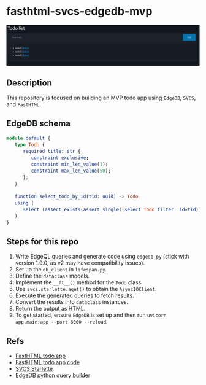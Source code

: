 # fasthtml-svcs-edgedb-mvp
![todo-list](https://raw.githubusercontent.com/jrycw/fasthtml-svcs-edgedb-mvp/refs/heads/master/todo-list.png)

## Description
This repository is focused on building an MVP todo app using `EdgeDB`, `SVCS`, and `FastHTML`.

## EdgeDB schema
```elm
module default {
   type Todo {
      required title: str {
         constraint exclusive;
         constraint min_len_value(1);
         constraint max_len_value(50);
      };
   }

   function select_todo_by_id(tid: uuid) -> Todo
   using (
      select (assert_exists(assert_single((select Todo filter .id=tid))))
   )
}
```

## Steps for this repo
1. Write EdgeQL queries and generate code using `edgedb-py` (stick with version 1.9.0, as v2 may have compatibility issues).
2. Set up the `db_client` in `lifespan.py`.
3. Define the `dataclass` models.
4. Implement the `__ft__()` method for the `Todo` class.
5. Use `svcs.starlette.aget()` to obtain the `AsyncIOClient`.
6. Execute the generated queries to fetch results.
7. Convert the results into `dataclass` instances.
8. Return the output as HTML.
9. To get started, ensure `EdgeDB` is set up and then run `uvicorn app.main:app --port 8000 --reload`.

## Refs
* [FastHTML todo app](https://gallery.fastht.ml/start_simple/sqlite_todo/app/)
* [FastHTML todo app code](https://gallery.fastht.ml/start_simple/sqlite_todo/code)
* [SVCS Starlette](https://svcs.hynek.me/en/stable/integrations/starlette.html)
* [EdgeDB python query builder](https://docs.edgedb.com/guides/tutorials/rest_apis_with_fastapi)

